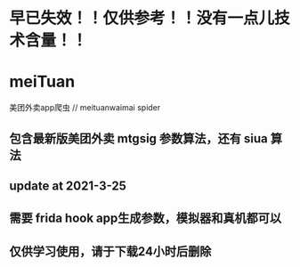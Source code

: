 # 早已失效！！仅供参考！！没有一点儿技术含量！！

# meiTuan
美团外卖app爬虫 // meituanwaimai spider

## 包含最新版美团外卖 mtgsig 参数算法，还有 siua 算法
## update at 2021-3-25
## 需要 frida hook app生成参数，模拟器和真机都可以 

## 仅供学习使用，请于下载24小时后删除
